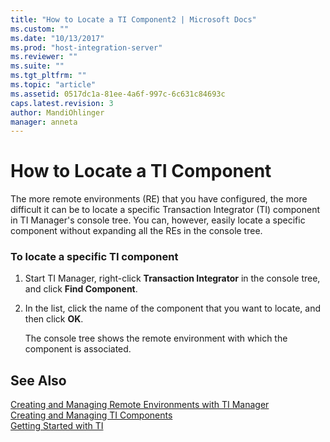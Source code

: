 ```yaml
---
title: "How to Locate a TI Component2 | Microsoft Docs"
ms.custom: ""
ms.date: "10/13/2017"
ms.prod: "host-integration-server"
ms.reviewer: ""
ms.suite: ""
ms.tgt_pltfrm: ""
ms.topic: "article"
ms.assetid: 0517dc1a-81ee-4a6f-997c-6c631c84693c
caps.latest.revision: 3
author: MandiOhlinger
manager: anneta
---
```

# How to Locate a TI Component
The more remote environments (RE) that you have configured, the more difficult it can be to locate a specific Transaction Integrator (TI) component in TI Manager's console tree. You can, however, easily locate a specific component without expanding all the REs in the console tree.  
  
### To locate a specific TI component  
  
1.  Start TI Manager, right-click **Transaction Integrator** in the console tree, and click **Find Component**.  
  
2.  In the list, click the name of the component that you want to locate, and then click **OK**.  
  
     The console tree shows the remote environment with which the component is associated.  
  
## See Also  
 [Creating and Managing Remote Environments with TI Manager](../core/creating-and-managing-remote-environments-with-ti-manager.md)   
 [Creating and Managing TI Components](../core/creating-and-managing-ti-components.md)   
 [Getting Started with TI](../core/getting-started-with-ti.md)